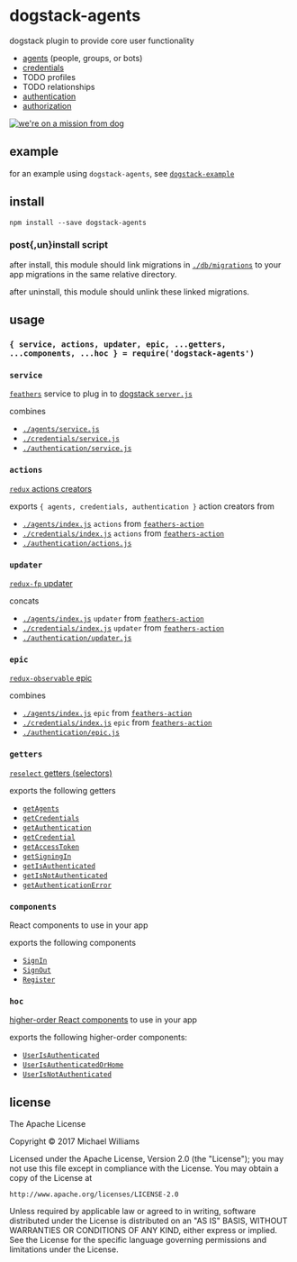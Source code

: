 # dogstack-agents

dogstack plugin to provide core user functionality

- [agents](https://en.wikipedia.org/wiki/Multi-agent_system) (people, groups, or bots)
- [credentials](https://en.wikipedia.org/wiki/Credential#Information_technology)
- TODO profiles
- TODO relationships
- [authentication](https://en.wikipedia.org/wiki/Authentication)
- [authorization](https://en.wikipedia.org/wiki/Authorization)

[![we're on a mission from dog](https://i.imgflip.com/wn3bl.jpg)](https://imgflip.com/i/wn3bl)

## example

for an example using `dogstack-agents`, see [`dogstack-example`](https://github.com/dogstack/dogstack-example)

## install

```shell
npm install --save dogstack-agents
```

### post{,un}install script

after install, this module should link migrations in [`./db/migrations`](./db/migrations) to your app migrations in the same relative directory.

after uninstall, this module should unlink these linked migrations.

## usage

### `{ service, actions, updater, epic, ...getters, ...components, ...hoc } = require('dogstack-agents')`

### `service`

[`feathers`](http://feathersjs.com) service to plug in to [dogstack `server.js`](https://github.com/enspiral-root-systems/dogstack#serverjs)

combines

- [`./agents/service.js`](./agents/service.js)
- [`./credentials/service.js`](./credentials/service.js)
- [`./authentication/service.js`](./authentication/service.js)

### `actions`

[`redux` actions creators](http://redux.js.org/docs/Glossary.html#action-creator)

exports `{ agents, credentials, authentication }` action creators from

- [`./agents/index.js`](./agents/index.js) `actions` from [`feathers-action`](https://github.com/ahdinosaur/feathers-action)
- [`./credentials/index.js`](./credentials/index.js) `actions` from [`feathers-action`](https://github.com/ahdinosaur/feathers-action)
- [`./authentication/actions.js`](./authentication/actions.js)

### `updater`

[`redux-fp` updater](https://github.com/rvikmanis/redux-fp#updaters-vs-reducers)

concats

- [`./agents/index.js`](./agents/index.js) `updater` from [`feathers-action`](https://github.com/ahdinosaur/feathers-action)
- [`./credentials/index.js`](./credentials/index.js) `updater` from [`feathers-action`](https://github.com/ahdinosaur/feathers-action)
- [`./authentication/updater.js`](./authentication/updater.js)

### `epic`

[`redux-observable` epic](https://redux-observable.js.org/)

combines

- [`./agents/index.js`](./agents/index.js) `epic` from [`feathers-action`](https://github.com/ahdinosaur/feathers-action)
- [`./credentials/index.js`](./credentials/index.js) `epic` from [`feathers-action`](https://github.com/ahdinosaur/feathers-action)
- [`./authentication/epic.js`](./authentication/epic.js)

### `getters`

[`reselect` getters (selectors)](https://github.com/reactjs/reselect)

exports the following getters

- [`getAgents`](./agents/getters/getAgents.js)
- [`getCredentials`](./credentials/getters/getCredentials.js)
- [`getAuthentication`](./authentication/getters/getAuthentication.js)
- [`getCredential`](./authentication/getters/getCredential.js)
- [`getAccessToken`](./authentication/getters/getAccessToken.js)
- [`getSigningIn`](./authentication/getters/getSigningIn.js)
- [`getIsAuthenticated`](./authentication/getters/getIsAuthenticated.js)
- [`getIsNotAuthenticated`](./authentication/getters/getIsNotAuthenticated.js)
- [`getAuthenticationError`](./authentication/getters/getAuthenticationError.js)

### `components`

React components to use in your app

exports the following components

- [`SignIn`](./authentication/containers/signIn.js)
- [`SignOut`](./authentication/containers/signOut.js)
- [`Register`](./authentication/containers/register.js)

### `hoc`

[higher-order React components](https://medium.com/@dan_abramov/mixins-are-dead-long-live-higher-order-components-94a0d2f9e750) to use in your app

exports the following higher-order components:

- [`UserIsAuthenticated`](./authentication/hoc/userIsAuthenticated)
- [`UserIsAuthenticatedOrHome`](./authentication/hoc/userIsAuthenticatedOrHome)
- [`UserIsNotAuthenticated`](./authentication/hoc/userIsNotAuthenticated)

## license

The Apache License

Copyright &copy; 2017 Michael Williams

Licensed under the Apache License, Version 2.0 (the "License");
you may not use this file except in compliance with the License.
You may obtain a copy of the License at

    http://www.apache.org/licenses/LICENSE-2.0

Unless required by applicable law or agreed to in writing, software
distributed under the License is distributed on an "AS IS" BASIS,
WITHOUT WARRANTIES OR CONDITIONS OF ANY KIND, either express or implied.
See the License for the specific language governing permissions and
limitations under the License.
